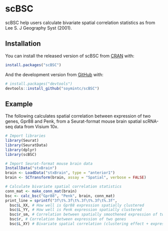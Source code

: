 
<!-- README.md is generated from README.Rmd. Please edit that file -->

# scBSC

<!-- badges: start -->
<!-- badges: end -->

scBSC help users calculate bivariate spatial correlation statistics as
from Lee S. J Geography Syst (2001).

## Installation

You can install the released version of scBSC from
[CRAN](https://CRAN.R-project.org) with:

``` r
install.packages("scBSC")
```

And the development version from [GitHub](https://github.com/) with:

``` r
# install.packages("devtools")
devtools::install_github("soymintc/scBSC")
```

## Example

The following calculates spatial correlation between expression of two
genes, Gpr88 and Penk, from a Seurat-format mouse brain spatial
scRNA-seq data from Visium 10x.

``` r
# Import libraries
library(Seurat)
library(SeuratData)
library(dplyr)
library(scBSC)

# Import Seurat-format mouse brain data
InstallData("stxBrain")
brain <- LoadData("stxBrain", type = "anterior1")
brain <- SCTransform(brain, assay = "Spatial", verbose = FALSE)

# Calculate bivariate spatial correlation statistics
conn_mat <- make_conn_mat(brain)
bsc <- calc_bsc("Gpr88", "Penk", brain, conn_mat)
print_line = sprintf("3f\t%.3f\t%.3f\t%.3f\t%.3f",
  bsc$L_XX, # How well is Gpr88 expression spatially clustered
  bsc$L_YY, # How well is Penk expression spatially clustered
  bsc$r_sm, # Correlation between spatially smoothened expression of two genes
  bsc$r, # Correlation between expression of two genes
  bsc$L_XY) # Bivariate spatial correlation (clustering effect + expression correlation)
```
